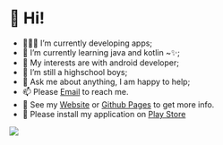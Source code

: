 # :wave: Hi! 

- 👨🏽‍💻 I’m currently developing apps;
- 🌱 I’m currently learning java and kotlin ~✨; 
- 🤔 My interests are with android developer;
- 💼 I’m still a highschool boys;
- 💬 Ask me about anything, I am happy to help;
- 📫 Please [Email](mailto:makhalibagas1@gmail.com) to reach me.
- 📝 See my [Website](https://makhalibagas.me/) or [Github Pages](https://akumakhalibagas.github.io/) to get more info.
- 📝 Please install my application on [Play Store](https://play.google.com/store/apps/dev?id=7665747635068935583)


<img src="https://komarev.com/ghpvc/?username=akumakhalibagas&color=blue&style=flat-square">


